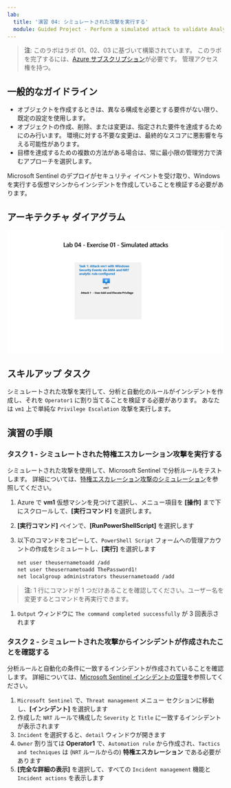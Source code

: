 ```yaml
---
lab:
  title: '演習 04: シミュレートされた攻撃を実行する'
  module: Guided Project - Perform a simulated attack to validate Analytic and Automation rules
---
```


>**注**: このラボはラボ 01、02、03 に基づいて構築されています。 このラボを完了するには、[Azure サブスクリプション](https://azure.microsoft.com/free/?azure-portal=true)が必要です。 管理アクセス権を持つ。

## 一般的なガイドライン

- オブジェクトを作成するときは、異なる構成を必要とする要件がない限り、既定の設定を使用します。
- オブジェクトの作成、削除、または変更は、指定された要件を達成するためにのみ行います。 環境に対する不要な変更は、最終的なスコアに悪影響を与える可能性があります。
- 目標を達成するための複数の方法がある場合は、常に最小限の管理労力で済むアプローチを選択します。

Microsoft Sentinel のデプロイがセキュリティ イベントを受け取り、Windows を実行する仮想マシンからインシデントを作成していることを検証する必要があります。

## アーキテクチャ ダイアグラム

![シミュレートされた攻撃のダイアグラム ](../Media/apl-5001-lab-diagrams-lab04.png)

## スキルアップ タスク

シミュレートされた攻撃を実行して、分析と自動化のルールがインシデントを作成し、それを `Operator1` に割り当てることを検証する必要があります。 あなたは `vm1` 上で単純な `Privilege Escalation` 攻撃を実行します。

## 演習の手順

### タスク 1 - シミュレートされた特権エスカレーション攻撃を実行する

シミュレートされた攻撃を使用して、Microsoft Sentinel で分析ルールをテストします。 詳細については、[特権エスカレーション攻撃のシミュレーション](https://github.com/redcanaryco/atomic-red-team/blob/master/atomics/T1078.003/T1078.003.md)を参照してください。

1. Azure で **vm1** 仮想マシンを見つけて選択し、メニュー項目を **[操作]** まで下にスクロールして、**[実行コマンド]** を選択します。
1. **[実行コマンド]** ペインで、**[RunPowerShellScript]** を選択します
1. 以下のコマンドをコピーして、`PowerShell Script` フォームへの管理アカウントの作成をシミュレートし、**[実行]** を選択します

    ```CommandPrompt
    net user theusernametoadd /add
    net user theusernametoadd ThePassword1!
    net localgroup administrators theusernametoadd /add
    ```

>**注**: 1 行にコマンドが 1 つだけあることを確認してください。ユーザー名を変更するとコマンドを再実行できます。

1. `Output` ウィンドウに `The command completed successfully` が 3 回表示されます

### タスク 2 - シミュレートされた攻撃からインシデントが作成されたことを確認する

分析ルールと自動化の条件に一致するインシデントが作成されていることを確認します。 詳細については、[Microsoft Sentinel インシデントの管理](https://learn.microsoft.com/azure/sentinel/incident-investigation)を参照してください。

1. `Microsoft Sentinel` で、`Threat management` メニュー セクションに移動し、**[インシデント]** を選択します
1. 作成した `NRT` ルールで構成した `Severity` と `Title` に一致するインシデントが表示されます
1. `Incident` を選択すると、`detail` ウィンドウが開きます
1. `Owner` 割り当ては **Operator1** で、`Automation rule` から作成され、`Tactics and techniques` は (`NRT` ルールからの) **特権エスカレーション** である必要があります
1. **[完全な詳細の表示]** を選択して、すべての `Incident management` 機能と `Incident actions` を表示します
